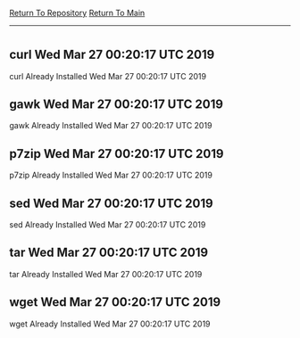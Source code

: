 [Return To Repository](https://github.com/deathbybandaid/piholeparser/)
[Return To Main](https://github.com/deathbybandaid/piholeparser/blob/master/RecentRunLogs/Mainlog.md)
____________________________________
# 
## curl Wed Mar 27 00:20:17 UTC 2019
curl Already Installed Wed Mar 27 00:20:17 UTC 2019
## gawk Wed Mar 27 00:20:17 UTC 2019
gawk Already Installed Wed Mar 27 00:20:17 UTC 2019
## p7zip Wed Mar 27 00:20:17 UTC 2019
p7zip Already Installed Wed Mar 27 00:20:17 UTC 2019
## sed Wed Mar 27 00:20:17 UTC 2019
sed Already Installed Wed Mar 27 00:20:17 UTC 2019
## tar Wed Mar 27 00:20:17 UTC 2019
tar Already Installed Wed Mar 27 00:20:17 UTC 2019
## wget Wed Mar 27 00:20:17 UTC 2019
wget Already Installed Wed Mar 27 00:20:17 UTC 2019
